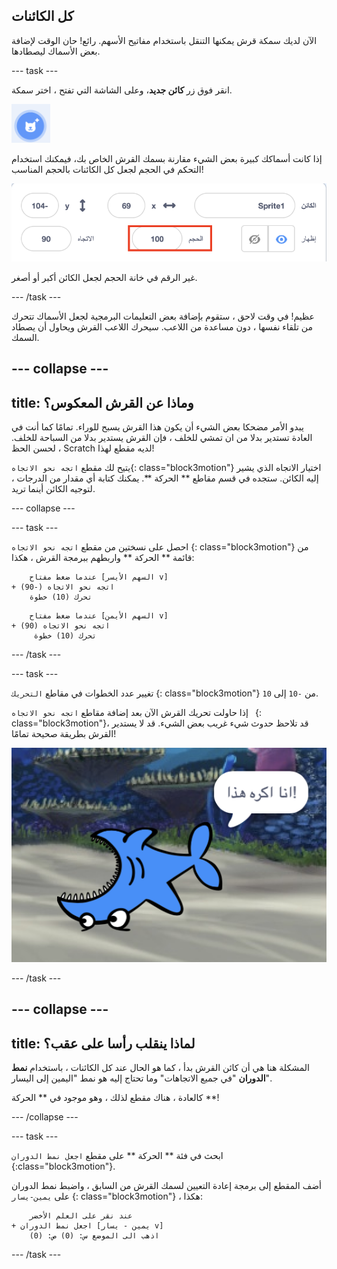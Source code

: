 ## كل الكائنات

الآن لديك سمكة قرش يمكنها التنقل باستخدام مفاتيح الأسهم. رائع! حان الوقت لإضافة بعض الأسماك ليصطادها.

\--- task \---

انقر فوق زر **كائن جديد**، وعلى الشاشة التي تفتح ، اختر سمكة.

![زر الكائن الجديد](images/spritesNewFromLibrary.png)

إذا كانت أسماكك كبيرة بعض الشيء مقارنة بسمك القرش الخاص بك، فيمكنك استخدام التحكم في الحجم لجعل كل الكائنات بالحجم المناسب!

![التحكم في حجم الكائن](images/sprites2.png)

غير الرقم في خانة الحجم لجعل الكائن أكبر أو أصغر.

\--- /task \---

عظيم! في وقت لاحق ، ستقوم بإضافة بعض التعليمات البرمجية لجعل الأسماك تتحرك من تلقاء نفسها ، دون مساعدة من اللاعب. سيحرك اللاعب القرش ويحاول أن يصطاد السمك.

## \--- collapse \---

## title: وماذا عن القرش المعكوس؟

يبدو الأمر مضحكا بعض الشيء أن يكون هذا القرش يسبح للوراء. تمامًا كما أنت في العادة تستدير بدلا من ان تمشي للخلف ، فإن القرش يستدير بدلا من السباحة للخلف. لحسن الحظ ، Scratch لديه مقطع لهذا!

يتيح لك مقطع `اتجه نحو الاتجاه`{: class="block3motion"} اختيار الاتجاه الذي يشير إليه الكائن. ستجده في قسم مقاطع ** الحركة **. يمكنك كتابة أي مقدار من الدرجات ، لتوجيه الكائن أينما تريد.

\--- collapse \---

\--- task \---

احصل على نسختين من مقطع `اتجه نحو الاتجاه` {: class="block3motion"} من قائمة ** الحركة ** واربطهم ببرمجة القرش ، هكذا:

```blocks3
    عندما ضغط مفتاح [السهم الأيسر v] 
+ اتجه نحو الاتجاه (-90) 
    تحرك (10) خطوة
```

```blocks3
    عندما ضغط مفتاح [السهم الأيمن v]
+ اتجه نحو الاتجاه (90)
     تحرك (10) خطوة
```

\--- /task \---

\--- task \---

تغيير عدد الخطوات في مقاطع `التحريك` {: class="block3motion"} من ` -10 ` إلى ` 10 `.

إذا حاولت تحريك القرش الآن بعد إضافة مقاطع `اتجه نحو الاتجاه ` {: class="block3motion"}، قد تلاحظ حدوث شيء غريب بعض الشيء. قد لا يستدير القرش بطريقة صحيحة تمامًا!

![القرش رأسا على عقب](images/spritesUpsideDown.png)

\--- /task \---

## \--- collapse \---

## title: لماذا ينقلب رأسا على عقب؟

المشكلة هنا هي أن كائن القرش بدأ ، كما هو الحال عند كل الكائنات ، باستخدام **نمط الدوران** "في جميع الاتجاهات" وما تحتاج إليه هو نمط "اليمين إلى اليسار".

كالعادة ، هناك مقطع لذلك ، وهو موجود في ** الحركة **!

\--- /collapse \---

\--- task \---

ابحث في فئة ** الحركة ** على مقطع ` اجعل نمط الدوران ` {:class="block3motion"}.

أضف المقطع إلى برمجة إعادة التعيين لسمك القرش من السابق ، واضبط نمط الدوران على `يمين-يسار` {: class="block3motion"} ، هكذا:

```blocks3
    عند نقر على العلم الأخضر 
+ اجعل نمط الدوران [يمين - يسار v]
    اذهب الى الموضع س: (0) ص: (0)
```

\--- /task \---